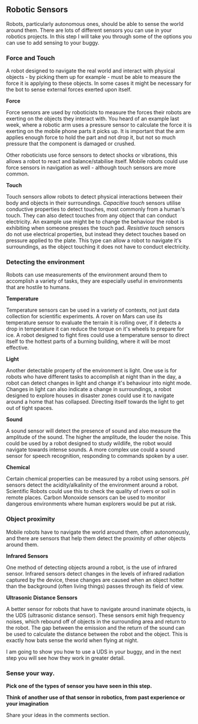 [comment]: # (
Is this step open? Y/N
If so, short description of this step:
Related links:
Related files:
)

## Robotic Sensors

Robots, particularly autonomous ones, should be able to sense the world around them. There are lots of different sensors you can use in your robotics projects. In this step I will take you through some of the options you can use to add sensing to your buggy.

### Force and Touch

A robot designed to navigate the real world and interact with physical objects - by picking them up for example - must be able to measure the force it is applying to these objects. In some cases it might be necessary for the bot to sense external forces exerted upon itself.

**Force** 

Force sensors are used by roboticists to measure the forces their robots are exerting on the objects they interact with. You heard of an example last week, where a robotic arm uses a pressure sensor to calculate the force it is exerting on the mobile phone parts it picks up. It is important that the arm applies enough force to hold the part and not drop it, but not so much pressure that the component is damaged or crushed.

Other roboticists use force sensors to detect shocks or vibrations, this allows a robot to react and balance/stabilise itself. Mobile robots could use force sensors in navigation as well - although touch sensors are more common.

**Touch**

Touch sensors allow robots to detect physical interactions between their body and objects in their surroundings. *Capacitive touch* sensors utilise conductive properties to detect touches, most commonly from a human's touch. They can also detect touches from any object that can conduct electricity. An example use might be to change the behaviour the robot is exhibiting when someone presses the touch pad. *Resistive touch* sensors do not use electrical properties, but instead they detect touches based on pressure applied to the plate. This type can allow a robot to navigate it's surroundings, as the object touching it does not have to conduct electricity. 

### Detecting the environment

Robots can use measurements of the environment around them to accomplish a variety of tasks, they are especially useful in environments that are hostile to humans.

**Temperature** 

Temperature sensors can be used in a variety of contexts, not just data collection for scientific experiments. A rover on Mars can use its temperature sensor to evaluate the terrain it is rolling over, if it detects a drop in temperature it can reduce the torque on it's wheels to prepare for ice. A robot designed to fight fires could use a temperature sensor to direct itself to the hottest parts of a burning building, where it will be most effective.

**Light** 

Another detectable property of the environment is light. One use is for robots who have different tasks to accomplish at night than in the day, a robot can detect changes in light and change it's behaviour into night mode. Changes in light can also indicate a change in surroundings, a robot designed to explore houses in disaster zones could use it to navigate around a home that has collapsed. Directing itself towards the light to get out of tight spaces. 

**Sound** 

A sound sensor will detect the presence of sound and also measure the amplitude of the sound. The higher the amplitude, the louder the noise. This could be used by a robot designed to study wildlife, the robot would navigate towards intense sounds. A more complex use could a sound sensor for speech recognition, responding to commands spoken by a user. 

**Chemical** 

Certain chemical properties can be measured by a robot using sensors. *pH* sensors detect the acidity/alkalinity of the environment around a robot. Scientific Robots could use this to check the quality of rivers or soil in remote places. Carbon Monoxide sensors can be used to monitor dangerous environments where human explorers would be put at risk. 

### Object proximity

Mobile robots have to navigate the world around them, often autonomously, and there are sensors that help them detect the proximity of other objects around them. 

**Infrared Sensors** 

One method of detecting objects around a robot, is the use of infrared sensor. Infrared sensors detect changes in the levels of infrared radiation captured by the device, these changes are caused when an object hotter than the background (often living things) passes through its field of view. 

**Ultrasonic Distance Sensors** 

A better sensor for robots that have to navigate around inanimate objects, is the UDS (ultrasonic distance sensor). These sensors emit high frequency noises, which rebound off of objects in the surrounding area and return to the robot. The gap between the emission and the return of the sound can be used to calculate the distance between the robot and the object. This is exactly how bats sense the world when flying at night.

I am going to show you how to use a UDS in your buggy, and in the next step you will see how they work in greater detail. 

### Sense your way. 

**Pick one of the types of sensor you have seen in this step.**

**Think of another use of that sensor in robotics, from past experience or your imagination** 

Share your ideas in the comments section. 